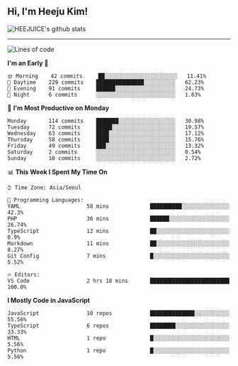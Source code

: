 ## Hi, I'm Heeju Kim!

![HEEJUICE's github stats](https://github-readme-stats.vercel.app/api?username=HEEJUICE&show_icons=true)

---
<!--START_SECTION:waka-->
![Lines of code](https://img.shields.io/badge/From%20Hello%20World%20I%27ve%20Written-20.7%20million%20lines%20of%20code-blue)

**I'm an Early 🐤** 

```text
🌞 Morning    42 commits     ██░░░░░░░░░░░░░░░░░░░░░░░   11.41% 
🌆 Daytime    229 commits    ███████████████░░░░░░░░░░   62.23% 
🌃 Evening    91 commits     ██████░░░░░░░░░░░░░░░░░░░   24.73% 
🌙 Night      6 commits      ░░░░░░░░░░░░░░░░░░░░░░░░░   1.63%

```
📅 **I'm Most Productive on Monday** 

```text
Monday       114 commits    ███████░░░░░░░░░░░░░░░░░░   30.98% 
Tuesday      72 commits     █████░░░░░░░░░░░░░░░░░░░░   19.57% 
Wednesday    63 commits     ████░░░░░░░░░░░░░░░░░░░░░   17.12% 
Thursday     58 commits     ████░░░░░░░░░░░░░░░░░░░░░   15.76% 
Friday       49 commits     ███░░░░░░░░░░░░░░░░░░░░░░   13.32% 
Saturday     2 commits      ░░░░░░░░░░░░░░░░░░░░░░░░░   0.54% 
Sunday       10 commits     ░░░░░░░░░░░░░░░░░░░░░░░░░   2.72%

```


📊 **This Week I Spent My Time On** 

```text
⌚︎ Time Zone: Asia/Seoul

💬 Programming Languages: 
YAML                     58 mins             ██████████░░░░░░░░░░░░░░░   42.3% 
PHP                      36 mins             ██████░░░░░░░░░░░░░░░░░░░   26.74% 
TypeScript               12 mins             ██░░░░░░░░░░░░░░░░░░░░░░░   8.9% 
Markdown                 11 mins             ██░░░░░░░░░░░░░░░░░░░░░░░   8.27% 
Git Config               7 mins              █░░░░░░░░░░░░░░░░░░░░░░░░   5.52%

🔥 Editors: 
VS Code                  2 hrs 18 mins       █████████████████████████   100.0%

```

**I Mostly Code in JavaScript** 

```text
JavaScript               10 repos            ██████████████░░░░░░░░░░░   55.56% 
TypeScript               6 repos             ████████░░░░░░░░░░░░░░░░░   33.33% 
HTML                     1 repo              █░░░░░░░░░░░░░░░░░░░░░░░░   5.56% 
Python                   1 repo              █░░░░░░░░░░░░░░░░░░░░░░░░   5.56%

```



<!--END_SECTION:waka-->
